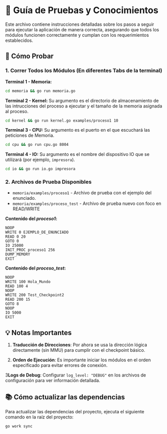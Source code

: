 # 🎯 Guía de Pruebas y Conocimientos

Este archivo contiene instrucciones detalladas sobre los pasos a seguir para ejecutar la aplicación de manera correcta,
asegurando que todos los módulos funcionen correctamente y cumplan con los requerimientos establecidos.

## 🚀 Cómo Probar

### **1. Correr Todos los Módulos (En diferentes Tabs de la terminal)**

**Terminal 1 - Memoria:**

```bash
cd memoria && go run memoria.go
```

**Terminal 2 - Kernel:**
Su argumento es el directorio de almacenamiento de las intrucciones del proceso a ejecutar y
el tamaño de la memoria asignada al proceso.

```bash
cd kernel && go run kernel.go examples/proceso1 10
```

**Terminal 3 - CPU:**
Su argumento es el puerto en el que escuchará las peticiones de Memoria.

```bash
cd cpu && go run cpu.go 8004
```

**Terminal 4 - IO:**
Su argumento es el nombre del dispositivo IO que se utilizará (por ejemplo, `impresora`).

```bash
cd io && go run io.go impresora
```



### **2. Archivos de Prueba Disponibles**

- `memoria/examples/proceso1` - Archivo de prueba con el ejemplo del enunciado.
- `memoria/examples/proceso_test` - Archivo de prueba nuevo con foco en READ/WRITE

**Contenido del _proceso1_:**
```
NOOP
WRITE 0 EJEMPLO_DE_ENUNCIADO
READ 0 20
GOTO 0
IO 25000
INIT_PROC proceso1 256
DUMP_MEMORY
EXIT
```

**Contenido del _proceso\_test_:**
```
NOOP
WRITE 100 Hola_Mundo
READ 100 4
NOOP
WRITE 200 Test_Checkpoint2
READ 200 15
GOTO 8
NOOP
IO 5000
EXIT
```

## 💡 Notas Importantes

1. **Traducción de Direcciones**: Por ahora se usa la dirección lógica directamente (sin MMU) para cumplir con el checkpoint básico.

2. **Orden de Ejecución**: Es importante iniciar los módulos en el orden especificado para evitar errores de conexión.

3**Logs de Debug**: Configurar `log_level: "DEBUG"` en los archivos de configuración para ver información detallada.

## 📚 Cómo actualizar las dependencias
Para actualizar las dependencias del proyecto, ejecuta el siguiente comando en la raíz del proyecto:

```bash
go work sync
```

